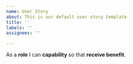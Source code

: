 ```yaml
---
name: User Story
about: This is our default user story template
title: ''
labels: ''
assignees: ''

---
```


As a **role** I can **capability** so that **receive benefit**.
